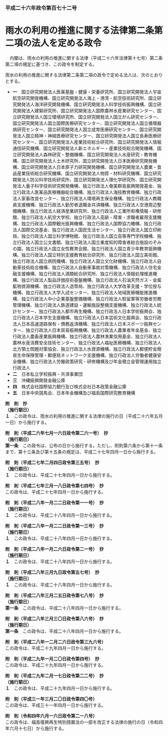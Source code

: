### 平成二十六年政令第百七十二号  
# 雨水の利用の推進に関する法律第二条第二項の法人を定める政令  
　内閣は、雨水の利用の推進に関する法律（平成二十六年法律第十七号）第二条第二項の規定に基づき、この政令を制定する。  
  
雨水の利用の推進に関する法律第二条第二項の政令で定める法人は、次のとおりとする。  
* **一**　国立研究開発法人医薬基盤・健康・栄養研究所、国立研究開発法人宇宙航空研究開発機構、国立研究開発法人海上・港湾・航空技術研究所、国立研究開発法人海洋研究開発機構、国立研究開発法人科学技術振興機構、国立研究開発法人建築研究所、国立研究開発法人国際農林水産業研究センター、国立研究開発法人国立環境研究所、国立研究開発法人国立がん研究センター、国立研究開発法人国立国際医療研究センター、国立研究開発法人国立循環器病研究センター、国立研究開発法人国立成育医療研究センター、国立研究開発法人国立精神・神経医療研究センター、国立研究開発法人国立長寿医療研究センター、国立研究開発法人産業技術総合研究所、国立研究開発法人情報通信研究機構、国立研究開発法人新エネルギー・産業技術総合開発機構、国立研究開発法人森林研究・整備機構、国立研究開発法人水産研究・教育機構、国立研究開発法人土木研究所、国立研究開発法人日本医療研究開発機構、国立研究開発法人日本原子力研究開発機構、国立研究開発法人農業・食品産業技術総合研究機構、国立研究開発法人物質・材料研究機構、国立研究開発法人防災科学技術研究所、国立研究開発法人理化学研究所、国立研究開発法人量子科学技術研究開発機構、独立行政法人奄美群島振興開発基金、独立行政法人医薬品医療機器総合機構、独立行政法人海技教育機構、独立行政法人家畜改良センター、独立行政法人環境再生保全機構、独立行政法人教職員支援機構、独立行政法人勤労者退職金共済機構、独立行政法人空港周辺整備機構、独立行政法人経済産業研究所、独立行政法人工業所有権情報・研修館、独立行政法人航空大学校、独立行政法人高齢・障害・求職者雇用支援機構、独立行政法人国際観光振興機構、独立行政法人国際協力機構、独立行政法人国際交流基金、独立行政法人国民生活センター、独立行政法人国立印刷局、独立行政法人国立科学博物館、独立行政法人国立高等専門学校機構、独立行政法人国立公文書館、独立行政法人国立重度知的障害者総合施設のぞみの園、独立行政法人国立女性教育会館、独立行政法人国立青少年教育振興機構、独立行政法人国立特別支援教育総合研究所、独立行政法人国立美術館、独立行政法人国立病院機構、独立行政法人国立文化財機構、独立行政法人自動車技術総合機構、独立行政法人自動車事故対策機構、独立行政法人住宅金融支援機構、独立行政法人酒類総合研究所、独立行政法人情報処理推進機構、独立行政法人製品評価技術基盤機構、独立行政法人石油天然ガス・金属鉱物資源機構、独立行政法人造幣局、独立行政法人大学改革支援・学位授与機構、独立行政法人大学入試センター、独立行政法人地域医療機能推進機構、独立行政法人中小企業基盤整備機構、独立行政法人駐留軍等労働者労務管理機構、独立行政法人鉄道建設・運輸施設整備支援機構、独立行政法人統計センター、独立行政法人都市再生機構、独立行政法人日本学術振興会、独立行政法人日本学生支援機構、独立行政法人日本芸術文化振興会、独立行政法人日本高速道路保有・債務返済機構、独立行政法人日本スポーツ振興センター、独立行政法人日本貿易振興機構、独立行政法人農業者年金基金、独立行政法人農畜産業振興機構、独立行政法人農林漁業信用基金、独立行政法人農林水産消費安全技術センター、独立行政法人福祉医療機構、独立行政法人北方領土問題対策協会、独立行政法人水資源機構、独立行政法人郵便貯金簡易生命保険管理・郵便局ネットワーク支援機構、独立行政法人労働者健康安全機構、独立行政法人労働政策研究・研修機構及び年金積立金管理運用独立行政法人  
* **二**　日本私立学校振興・共済事業団  
* **三**　沖縄振興開発金融公庫  
* **四**　株式会社国際協力銀行及び株式会社日本政策金融公庫  
* **五**　日本中央競馬会、日本年金機構及び福島国際研究教育機構  
  
**附　則　抄**  
**（施行期日）**  
**１**　この政令は、雨水の利用の推進に関する法律の施行の日（平成二十六年五月一日）から施行する。  
  
**附　則（平成二六年七月一六日政令第二六一号）　抄**  
**（施行期日）**  
**第一条**　この政令は、公布の日から施行する。ただし、附則第六条から第十一条まで、第十三条及び第十五条の規定は、平成二十七年四月一日から施行する。  
  
**附　則（平成二七年二月四日政令第三五号）　抄**  
**（施行期日）**  
**１**　この政令は、平成二十七年四月一日から施行する。  
  
**附　則（平成二七年三月一八日政令第七四号）　抄**  
この政令は、平成二十七年四月一日から施行する。  
  
**附　則（平成二八年一月二二日政令第一一号）　抄**  
**（施行期日）**  
**１**　この政令は、平成二十八年四月一日から施行する。  
  
**附　則（平成二八年一月二二日政令第一三号）　抄**  
**（施行期日）**  
**１**　この政令は、平成二十八年四月一日から施行する。  
  
**附　則（平成二八年一月二六日政令第二一号）　抄**  
**（施行期日）**  
**１**　この政令は、平成二十八年四月一日から施行する。  
  
**附　則（平成二八年三月九日政令第五七号）　抄**  
**（施行期日）**  
**１**　この政令は、平成二十八年四月一日から施行する。  
  
**附　則（平成二八年三月二五日政令第七八号）　抄**  
**（施行期日）**  
**第一条**　この政令は、平成二十八年四月一日から施行する。  
  
**附　則（平成二八年三月三〇日政令第八六号）　抄**  
**（施行期日）**  
**第一条**　この政令は、平成二十八年四月一日から施行する。  
  
**附　則（平成二八年一二月二六日政令第三九六号）**  
この政令は、平成二十九年四月一日から施行する。  
  
**附　則（平成二九年一月二〇日政令第四号）　抄**  
この政令は、平成二十九年四月一日から施行する。  
  
**附　則（平成二九年二月一七日政令第二二号）　抄**  
**（施行期日）**  
**１**　この政令は、平成二十九年四月一日から施行する。  
  
**附　則（平成三一年三月二〇日政令第四〇号）**  
この政令は、平成三十一年四月一日から施行する。  
  
**附　則（令和四年六月一六日政令第二一八号）**  
この政令は、福島復興再生特別措置法の一部を改正する法律の施行の日（令和四年六月十七日）から施行する。  
  
